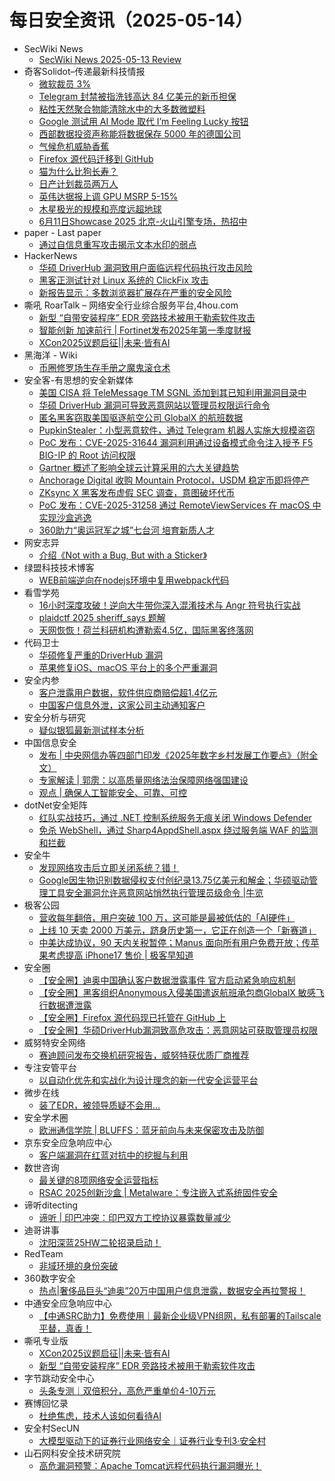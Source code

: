 # 每日安全资讯（2025-05-14）

- SecWiki News
  - [SecWiki News 2025-05-13 Review](http://www.sec-wiki.com/?2025-05-13)
- 奇客Solidot–传递最新科技情报
  - [微软裁员 3%](https://www.solidot.org/story?sid=81284)
  - [Telegram 封禁被指洗钱高达 84 亿美元的新币担保](https://www.solidot.org/story?sid=81283)
  - [粘性天然聚合物能清除水中的大多数微塑料](https://www.solidot.org/story?sid=81282)
  - [Google 测试用 AI Mode 取代 I’m Feeling Lucky 按钮](https://www.solidot.org/story?sid=81281)
  - [西部数据投资声称能将数据保存 5000 年的德国公司](https://www.solidot.org/story?sid=81280)
  - [气候危机威胁香蕉](https://www.solidot.org/story?sid=81279)
  - [Firefox 源代码迁移到 GitHub](https://www.solidot.org/story?sid=81278)
  - [猫为什么比狗长寿？](https://www.solidot.org/story?sid=81277)
  - [日产计划裁员两万人](https://www.solidot.org/story?sid=81276)
  - [英伟达据报上调 GPU MSRP 5-15%](https://www.solidot.org/story?sid=81275)
  - [木星极光的规模和亮度远超地球](https://www.solidot.org/story?sid=81274)
  - [6月11日Showcase 2025 北京-火山引擎专场，热招中](https://www.solidot.org/story?sid=81272)
- paper - Last paper
  - [通过自信息重写攻击揭示文本水印的弱点](https://paper.seebug.org/3320/)
- HackerNews
  - [华硕 DriverHub 漏洞致用户面临远程代码执行攻击​风险](https://hackernews.cc/archives/58711)
  - [​​黑客正测试针对 Linux 系统的 ClickFix 攻击​](https://hackernews.cc/archives/58709)
  - [新报告显示：多数浏览器扩展存在严重的安全风险](https://hackernews.cc/archives/58705)
- 嘶吼 RoarTalk – 网络安全行业综合服务平台,4hou.com
  - [新型 “自带安装程序” EDR 旁路技术被用于勒索软件攻击](https://www.4hou.com/posts/2XN1)
  - [智能创新 加速前行 | Fortinet发布2025年第一季度财报](https://www.4hou.com/posts/vwv0)
  - [XCon2025议题启征||未来·皆有AI](https://www.4hou.com/posts/rpo4)
- 黑海洋 - Wiki
  - [币圈修罗场生存手册之魔鬼滚仓术](https://blog.upx8.com/4803)
- 安全客-有思想的安全新媒体
  - [美国 CISA 将 TeleMessage TM SGNL 添加到其已知利用漏洞目录中](https://www.anquanke.com/post/id/307345)
  - [华硕 DriverHub 漏洞可导致恶意网站以管理员权限运行命令](https://www.anquanke.com/post/id/307342)
  - [匿名黑客窃取美国驱逐航空公司 GlobalX 的航班数据](https://www.anquanke.com/post/id/307339)
  - [PupkinStealer：小型恶意软件，通过 Telegram 机器人实施大规模盗窃](https://www.anquanke.com/post/id/307336)
  - [PoC 发布：CVE-2025-31644 漏洞利用通过设备模式命令注入授予 F5 BIG-IP 的 Root 访问权限](https://www.anquanke.com/post/id/307333)
  - [Gartner 概述了影响全球云计算采用的六大关键趋势](https://www.anquanke.com/post/id/307330)
  - [Anchorage Digital 收购 Mountain Protocol，USDM 稳定币即将停产](https://www.anquanke.com/post/id/307327)
  - [ZKsync X 黑客发布虚假 SEC 调查，意图破坏代币](https://www.anquanke.com/post/id/307324)
  - [PoC 发布：CVE-2025-31258 通过 RemoteViewServices 在 macOS 中实现沙盒逃逸](https://www.anquanke.com/post/id/307321)
  - [360助力“奥运冠军之城”七台河 培育新质人才](https://www.anquanke.com/post/id/307318)
- 网安志异
  - [介绍《Not with a Bug, But with a Sticker》](https://mp.weixin.qq.com/s?__biz=MzAxNzYyNzMyNg==&mid=2664232651&idx=1&sn=8cc66016644bb8a9776f16d4dd22b41c&subscene=0)
- 绿盟科技技术博客
  - [WEB前端逆向在nodejs环境中复用webpack代码](https://blog.nsfocus.net/nodejs/)
- 看雪学苑
  - [16小时深度攻破！逆向大牛带你深入混淆技术与 Angr 符号执行实战](https://mp.weixin.qq.com/s?__biz=MjM5NTc2MDYxMw==&mid=2458593895&idx=1&sn=f498d98442a44bb31a10eface4b44315&subscene=0)
  - [plaidctf 2025 sheriff_says 题解](https://mp.weixin.qq.com/s?__biz=MjM5NTc2MDYxMw==&mid=2458593895&idx=2&sn=e0fd0d7f2c1f8d1c942a0e90f87e459b&subscene=0)
  - [天网恢恢！荷兰科研机构遭勒索4.5亿，国际黑客终落网](https://mp.weixin.qq.com/s?__biz=MjM5NTc2MDYxMw==&mid=2458593895&idx=3&sn=1f82b14ef1b2e75fa79301b94a00e56c&subscene=0)
- 代码卫士
  - [华硕修复严重的DriverHub 漏洞](https://mp.weixin.qq.com/s?__biz=MzI2NTg4OTc5Nw==&mid=2247522987&idx=1&sn=dd6c1684116b2d65b1efe7c80afe5945&subscene=0)
  - [苹果修复iOS、macOS 平台上的多个严重漏洞](https://mp.weixin.qq.com/s?__biz=MzI2NTg4OTc5Nw==&mid=2247522987&idx=2&sn=3a436a07ce8ab28ad783d9d8705ed72a&subscene=0)
- 安全内参
  - [客户泄露用户数据，软件供应商赔偿超1.4亿元](https://mp.weixin.qq.com/s?__biz=MzI4NDY2MDMwMw==&mid=2247514339&idx=1&sn=ff06a5dae1a3d0bd095b2a2c6e9b2664&subscene=0)
  - [中国客户信息外泄，这家公司主动通知客户](https://mp.weixin.qq.com/s?__biz=MzI4NDY2MDMwMw==&mid=2247514339&idx=2&sn=da04fb39296c858b274bf37c5cc66615&subscene=0)
- 安全分析与研究
  - [疑似银狐最新测试样本分析](https://mp.weixin.qq.com/s?__biz=MzA4ODEyODA3MQ==&mid=2247491951&idx=1&sn=fb499075f2f73a3fec4fcf640377de54&subscene=0)
- 中国信息安全
  - [发布 | 中央网信办等四部门印发《2025年数字乡村发展工作要点》（附全文）](https://mp.weixin.qq.com/s?__biz=MzA5MzE5MDAzOA==&mid=2664242475&idx=1&sn=c4deaccf1a79b8058b9c8f21307aae72&subscene=0)
  - [专家解读 | 郭雳：以高质量网络法治保障网络强国建设](https://mp.weixin.qq.com/s?__biz=MzA5MzE5MDAzOA==&mid=2664242475&idx=2&sn=1d115d4ca61989c86a42afdcf2787dbe&subscene=0)
  - [观点 | 确保人工智能安全、可靠、可控](https://mp.weixin.qq.com/s?__biz=MzA5MzE5MDAzOA==&mid=2664242475&idx=3&sn=9313faa104550e8ebec27399fe356081&subscene=0)
- dotNet安全矩阵
  - [红队实战技巧，通过 .NET 控制系统服务无痕关闭 Windows Defender](https://mp.weixin.qq.com/s?__biz=MzUyOTc3NTQ5MA==&mid=2247499654&idx=1&sn=132868f697338831da421e03355b04e9&subscene=0)
  - [免杀 WebShell，通过 Sharp4AppdShell.aspx 绕过服务端 WAF 的监测和拦截](https://mp.weixin.qq.com/s?__biz=MzUyOTc3NTQ5MA==&mid=2247499654&idx=3&sn=d6bfd26bbb6d124d442ead2996123429&subscene=0)
- 安全牛
  - [发现网络攻击后立即关闭系统？错！](https://mp.weixin.qq.com/s?__biz=MjM5Njc3NjM4MA==&mid=2651136811&idx=1&sn=70eda56a639e30bbe283196dd5738fe2&subscene=0)
  - [Google因生物识别数据侵权支付创纪录13.75亿美元和解金；华硕驱动管理工具安全漏洞允许恶意网站悄然执行管理员级命令 |牛览](https://mp.weixin.qq.com/s?__biz=MjM5Njc3NjM4MA==&mid=2651136811&idx=2&sn=c04c6f207bc50001a9e2c8ec9bd15d46&subscene=0)
- 极客公园
  - [营收每年翻倍，用户突破 100 万，这可能是最被低估的「AI硬件」](http://mp.weixin.qq.com/s?__biz=MTMwNDMwODQ0MQ==&mid=2653079157&idx=1&sn=bf3a989931c963346e1731acc6495aaa)
  - [上线 10 天卖 2000 万美元，跻身历史第一，它正在创造一个「新赛道」](http://mp.weixin.qq.com/s?__biz=MTMwNDMwODQ0MQ==&mid=2653079140&idx=1&sn=7384557ca9e64bfb9bdb31a2af812b5d)
  - [中美达成协议，90 天内关税暂停；Manus 面向所有用户免费开放；传苹果考虑提高 iPhone17 售价 | 极客早知道](http://mp.weixin.qq.com/s?__biz=MTMwNDMwODQ0MQ==&mid=2653079115&idx=1&sn=20864e91dbde64cb1e0933d83600f4bb)
- 安全圈
  - [【安全圈】迪奥中国确认客户数据泄露事件 官方启动紧急响应机制](https://mp.weixin.qq.com/s?__biz=MzIzMzE4NDU1OQ==&mid=2652069614&idx=1&sn=17b1668a50455b656fe87b62a9236a3e&subscene=0)
  - [【安全圈】黑客组织Anonymous入侵美国遣返航班承包商GlobalX 敏感飞行数据遭泄露](https://mp.weixin.qq.com/s?__biz=MzIzMzE4NDU1OQ==&mid=2652069614&idx=2&sn=5420da5c652479f74b871302e863d963&subscene=0)
  - [【安全圈】Firefox 源代码现已托管在 GitHub 上](https://mp.weixin.qq.com/s?__biz=MzIzMzE4NDU1OQ==&mid=2652069614&idx=3&sn=07261f07deabe7076ca81e9b6d8b79d6&subscene=0)
  - [【安全圈】华硕DriverHub漏洞致高危攻击：恶意网站可获取管理员权限](https://mp.weixin.qq.com/s?__biz=MzIzMzE4NDU1OQ==&mid=2652069614&idx=4&sn=2cdeb6fe56f376c6209155e17e0eaa4d&subscene=0)
- 威努特安全网络
  - [赛迪顾问发布交换机研究报告，威努特获优质厂商推荐](http://mp.weixin.qq.com/s?__biz=MzAwNTgyODU3NQ==&mid=2651132970&idx=1&sn=23d84eb98e480fa2a04ed53f757c8c6a)
- 专注安管平台
  - [以自动化优先和实战化为设计理念的新一代安全运营平台](https://mp.weixin.qq.com/s?__biz=MzUyNzMxOTAwMw==&mid=2247484862&idx=1&sn=e0006eb7f308c8cb628d462601b8dc0a&subscene=0)
- 微步在线
  - [装了EDR，被领导质疑不会用…](https://mp.weixin.qq.com/s?__biz=MzI5NjA0NjI5MQ==&mid=2650183783&idx=1&sn=c607f705c1a9a4023483065d5a41c387&subscene=0)
- 安全学术圈
  - [欧洲通信学院 | BLUFFS：蓝牙前向与未来保密攻击及防御](https://mp.weixin.qq.com/s?__biz=MzU5MTM5MTQ2MA==&mid=2247492159&idx=1&sn=75d1a6e9429ac80a586bd579ddf19e12&subscene=0)
- 京东安全应急响应中心
  - [客户端漏洞在红蓝对抗中的挖掘与利用](https://mp.weixin.qq.com/s?__biz=MjM5OTk2MTMxOQ==&mid=2727845102&idx=1&sn=450421e645d6b694ead1dc90d9a14d79&subscene=0)
- 数世咨询
  - [最关键的8项网络安全运营指标](https://mp.weixin.qq.com/s?__biz=MzkxNzA3MTgyNg==&mid=2247538743&idx=1&sn=64376f0dcad54f4ea7d5df015ff9812e&subscene=0)
  - [RSAC 2025创新沙盒 | Metalware：专注嵌入式系统固件安全](https://mp.weixin.qq.com/s?__biz=MzkxNzA3MTgyNg==&mid=2247538743&idx=2&sn=b518e32c26bae6554dc718e237887eae&subscene=0)
- 谛听ditecting
  - [谛听 | 印巴冲突：印巴双方工控协议暴露数量减少](https://mp.weixin.qq.com/s?__biz=MzU3MzQyOTU0Nw==&mid=2247495001&idx=1&sn=0c6f1fc9f8e4e38fca80e71b7c4e47b0&subscene=0)
- 迪哥讲事
  - [沈阳深蓝25HW二轮招录启动！](http://mp.weixin.qq.com/s?__biz=MzIzMTIzNTM0MA==&mid=2247497588&idx=1&sn=5ab68ba3e283089b0505762fb34d4c86)
- RedTeam
  - [非域环境的身份突破](http://mp.weixin.qq.com/s?__biz=Mzg5NjAxNjc5OQ==&mid=2247484450&idx=1&sn=5d4fd9630d101e88af79091de39fc67a)
- 360数字安全
  - [热点|奢侈品巨头“迪奥”20万中国用户信息泄露，数据安全再拉警报！](https://mp.weixin.qq.com/s?__biz=MzA4MTg0MDQ4Nw==&mid=2247580499&idx=1&sn=766c77bff08c482e93c487b2bbae7b11&subscene=0)
- 中通安全应急响应中心
  - [【中通SRC助力】免费使用｜最新企业级VPN组网，私有部署的Tailscale平替，真香！](https://mp.weixin.qq.com/s?__biz=MzUyMTcwNTY3Mg==&mid=2247486327&idx=1&sn=c4537b72c98764c14414125351b93627&subscene=0)
- 嘶吼专业版
  - [XCon2025议题启征||未来·皆有AI](https://mp.weixin.qq.com/s?__biz=MzI0MDY1MDU4MQ==&mid=2247582313&idx=1&sn=59653f87bb8387a71d86b2d85723d9da&subscene=0)
  - [新型 “自带安装程序” EDR 旁路技术被用于勒索软件攻击](https://mp.weixin.qq.com/s?__biz=MzI0MDY1MDU4MQ==&mid=2247582313&idx=2&sn=d0b610a572cf2b43215a69ec91d09540&subscene=0)
- 字节跳动安全中心
  - [头条专测｜双倍积分，高危严重单价4-10万元](https://mp.weixin.qq.com/s?__biz=MzUzMzcyMDYzMw==&mid=2247494707&idx=1&sn=be0e1cb64fa99b27ad35e4b0a61030a3&subscene=0)
- 赛博回忆录
  - [杜绝焦虑，技术人该如何看待AI](https://mp.weixin.qq.com/s?__biz=MzIxNDAyNjQwNg==&mid=2456099397&idx=1&sn=b412e581ace56b2b79c018c7ab845cde&subscene=0)
- 安全村SecUN
  - [大模型驱动下的证券行业网络安全｜证券行业专刊3·安全村](http://mp.weixin.qq.com/s?__biz=MzkyODM5NzQwNQ==&mid=2247496763&idx=1&sn=21e96546d07fbbe43687be073724ea77)
- 山石网科安全技术研究院
  - [高危漏洞预警：Apache Tomcat远程代码执行漏洞曝光！](https://mp.weixin.qq.com/s?__biz=MzUzMDUxNTE1Mw==&mid=2247512193&idx=1&sn=24be890704a835d114a01064777a9e90&subscene=0)
